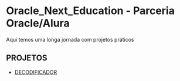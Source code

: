 # Oracle_Next_Education - Parceria Oracle/Alura

Aqui temos uma longa jornada com projetos práticos

## __PROJETOS__

+ [DECODIFICADOR](https://kale-teck.github.io/DECODIFICADOR/)

